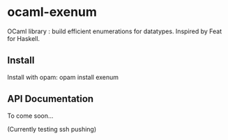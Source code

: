 # ocaml-exenum

OCaml library : build efficient enumerations for datatypes. Inspired by Feat for Haskell.

## Install

Install with opam: opam install exenum

## API Documentation

To come soon...

(Currently testing ssh pushing)


